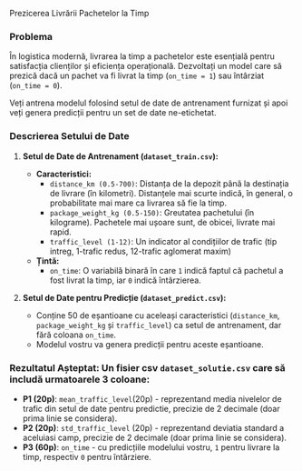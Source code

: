 Prezicerea Livrării Pachetelor la Timp

### Problema
În logistica modernă, livrarea la timp a pachetelor este esențială pentru satisfacția clienților și eficiența operațională. 
Dezvoltați un model care să prezică dacă un pachet va fi livrat la timp (`on_time = 1`) sau întârziat (`on_time = 0`). 

Veți antrena modelul folosind setul de date de antrenament furnizat și apoi veți genera predicții pentru un set de date ne-etichetat.

### Descrierea Setului de Date

1. **Setul de Date de Antrenament (`dataset_train.csv`):**
   - **Caracteristici:**
     - `distance_km (0.5-700)`: Distanța de la depozit până la destinația de livrare (în kilometri). Distanțele mai scurte indică, în general, o probabilitate mai mare ca livrarea să fie la timp.
     - `package_weight_kg (0.5-150)`: Greutatea pachetului (în kilograme). Pachetele mai ușoare sunt, de obicei, livrate mai rapid.
     - `traffic_level (1-12)`: Un indicator al condițiilor de trafic (tip intreg, 1-trafic redus, 12-trafic aglomerat maxim)
   - **Țintă:**
     - `on_time`: O variabilă binară în care `1` indică faptul că pachetul a fost livrat la timp, iar `0` indică întârzierea.

2. **Setul de Date pentru Predicție (`dataset_predict.csv`):**
   - Conține 50 de eșantioane cu aceleași caracteristici (`distance_km`, `package_weight_kg` și `traffic_level`) ca setul de antrenament, dar fără coloana `on_time`.
   - Modelul vostru va genera predicții pentru aceste eșantioane.

### Rezultatul Așteptat: Un fisier csv `dataset_solutie.csv` care să includă urmatoarele 3 coloane:
- **P1 (20p)**: `mean_traffic_level`(20p) - reprezentand media nivelelor de trafic din setul de date pentru predictie, precizie de 2 decimale (doar prima linie se considera).
- **P2 (20p)**: `std_traffic_level` (20p) - reprezentand deviatia standard a aceluiasi camp, precizie de 2 decimale  (doar prima linie se considera).
- **P3 (60p)**: `on_time` - cu predicțiile modelului vostru, `1` pentru livrare la timp, respectiv `0` pentru întârziere.
